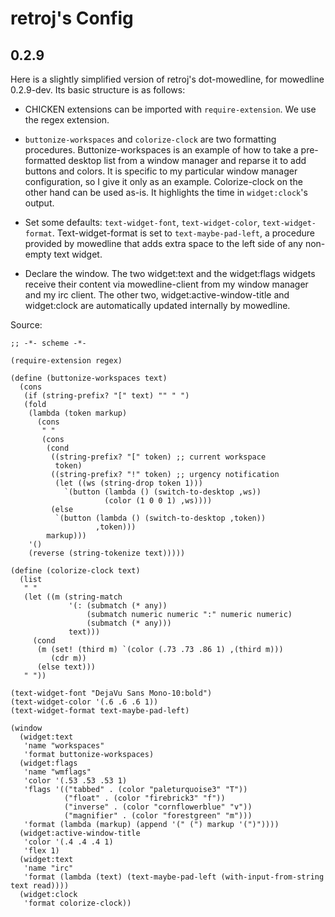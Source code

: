 retroj's Config
===============

0.2.9
-----

Here is a slightly simplified version of retroj's dot-mowedline, for
mowedline 0.2.9-dev.  Its basic structure is as follows:

  - CHICKEN extensions can be imported with `require-extension`.  We use
    the regex extension.

  - `buttonize-workspaces` and `colorize-clock` are two formatting
    procedures.  Buttonize-workspaces is an example of how to take a
    pre-formatted desktop list from a window manager and reparse it to add
    buttons and colors.  It is specific to my particular window manager
    configuration, so I give it only as an example.  Colorize-clock on the
    other hand can be used as-is.  It highlights the time in
    `widget:clock`'s output.

  - Set some defaults: `text-widget-font`, `text-widget-color`,
    `text-widget-format`.  Text-widget-format is set to
    `text-maybe-pad-left`, a procedure provided by mowedline that adds
    extra space to the left side of any non-empty text widget.

  - Declare the window.  The two widget:text and the widget:flags widgets
    receive their content via mowedline-client from my window manager and
    my irc client.  The other two, widget:active-window-title and
    widget:clock are automatically updated internally by mowedline.

Source:

    ;; -*- scheme -*-

    (require-extension regex)

    (define (buttonize-workspaces text)
      (cons
       (if (string-prefix? "[" text) "" " ")
       (fold
        (lambda (token markup)
          (cons
           " "
           (cons
            (cond
             ((string-prefix? "[" token) ;; current workspace
              token)
             ((string-prefix? "!" token) ;; urgency notification
              (let ((ws (string-drop token 1)))
                `(button (lambda () (switch-to-desktop ,ws))
                         (color (1 0 0 1) ,ws))))
             (else
              `(button (lambda () (switch-to-desktop ,token))
                       ,token)))
            markup)))
        '()
        (reverse (string-tokenize text)))))

    (define (colorize-clock text)
      (list
       " "
       (let ((m (string-match
                 '(: (submatch (* any))
                     (submatch numeric numeric ":" numeric numeric)
                     (submatch (* any)))
                 text)))
         (cond
          (m (set! (third m) `(color (.73 .73 .86 1) ,(third m)))
             (cdr m))
          (else text)))
       " "))

    (text-widget-font "DejaVu Sans Mono-10:bold")
    (text-widget-color '(.6 .6 .6 1))
    (text-widget-format text-maybe-pad-left)

    (window
      (widget:text
       'name "workspaces"
       'format buttonize-workspaces)
      (widget:flags
       'name "wmflags"
       'color '(.53 .53 .53 1)
       'flags '(("tabbed" . (color "paleturquoise3" "T"))
                ("float" . (color "firebrick3" "f"))
                ("inverse" . (color "cornflowerblue" "v"))
                ("magnifier" . (color "forestgreen" "m")))
       'format (lambda (markup) (append '(" (") markup '(")"))))
      (widget:active-window-title
       'color '(.4 .4 .4 1)
       'flex 1)
      (widget:text
       'name "irc"
       'format (lambda (text) (text-maybe-pad-left (with-input-from-string text read))))
      (widget:clock
       'format colorize-clock))
